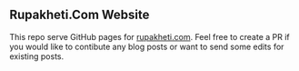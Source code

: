 ## Rupakheti.Com Website

This repo serve GitHub pages for [rupakheti.com](https//:rupakheti.com). Feel free to create a PR if you would like to contibute any blog posts or want to send some edits for existing posts.

